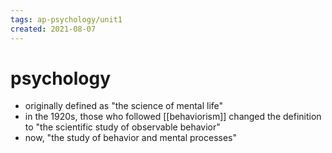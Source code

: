 ```yaml
---
tags: ap-psychology/unit1 
created: 2021-08-07
---
```


# psychology

- originally defined as "the science of mental life"
- in the 1920s, those who followed [[behaviorism]] changed the definition to "the scientific study of observable behavior"
- now, "the study of behavior and mental processes" 
